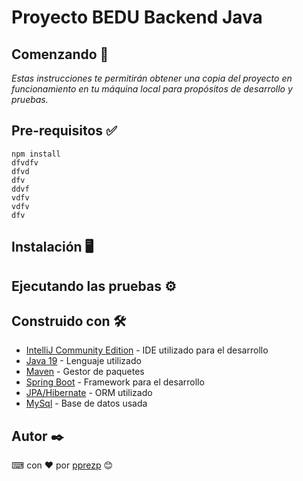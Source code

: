 # Proyecto BEDU Backend Java

## Comenzando 🚀

_Estas instrucciones te permitirán obtener una copia del proyecto en funcionamiento en tu máquina local para propósitos de desarrollo y pruebas._

## Pre-requisitos ✅



```
npm install  
dfvdfv
dfvd
dfv
ddvf
vdfv
vdfv
dfv
```

## Instalación 🖥

## Ejecutando las pruebas ⚙

## Construido con 🛠️

* [IntelliJ Community Edition](https://www.jetbrains.com/es-es/idea/download/download-thanks.html?platform=windows&code=IIC) - IDE utilizado para el desarrollo
* [Java 19](https://www.oracle.com/java/technologies/javase/jdk19-archive-downloads.html) - Lenguaje utilizado
* [Maven](https://maven.apache.org/) - Gestor de paquetes
* [Spring Boot](https://spring.io/) - Framework para el desarrollo
* [JPA/Hibernate](https://hibernate.org/) - ORM utilizado
* [MySql](https://www.mysql.com/) - Base de datos usada

## Autor ✒️

⌨ con ❤ por [pprezp](https://github.com/pprezp) 😊
